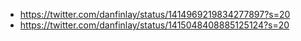 - https://twitter.com/danfinlay/status/1414969219834277897?s=20
- https://twitter.com/danfinlay/status/1415048408885125124?s=20
